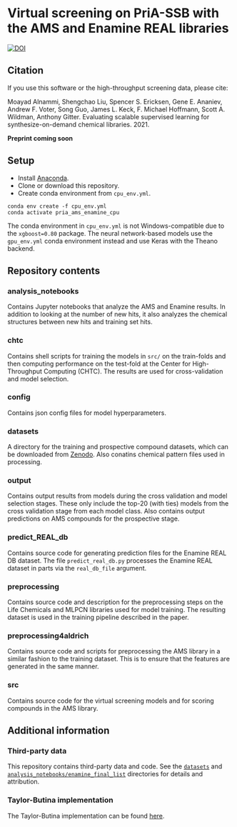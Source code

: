 # Virtual screening on PriA-SSB with the AMS and Enamine REAL libraries

[![DOI](https://zenodo.org/badge/DOI/10.5281/zenodo.5348290.svg)](https://doi.org/10.5281/zenodo.5348290)

## Citation

If you use this software or the high-throughput screening data, please cite:

Moayad Alnammi, Shengchao Liu, Spencer S. Ericksen, Gene E. Ananiev, Andrew F. Voter, Song Guo, James L. Keck, F. Michael Hoffmann, Scott A. Wildman, Anthony Gitter.
Evaluating scalable supervised learning for synthesize-on-demand chemical libraries.
2021.

**Preprint coming soon**

## Setup

- Install [Anaconda](https://www.anaconda.com/download/).
- Clone or download this repository.
- Create conda environment from `cpu_env.yml`.
```
conda env create -f cpu_env.yml
conda activate pria_ams_enamine_cpu
```

The conda environment in `cpu_env.yml` is not Windows-compatible due to the `xgboost=0.80` package.
The neural network-based models use the `gpu_env.yml` conda environment instead and use Keras with the Theano backend.

## Repository contents

### analysis_notebooks

Contains Jupyter notebooks that analyze the AMS and Enamine results.
In addition to looking at the number of new hits, it also analyzes the chemical structures between new hits and training set hits.

### chtc

Contains shell scripts for training the models in `src/` on the train-folds and then computing performance on the test-fold at the Center for High-Throughput Computing (CHTC).
The results are used for cross-validation and model selection.

### config

Contains json config files for model hyperparameters.

### datasets

A directory for the training and prospective compound datasets, which can be downloaded from [Zenodo](https://doi.org/10.5281/zenodo.5348290).
Also conatins chemical pattern files used in processing.

### output

Contains output results from models during the cross validation and model selection stages. 
These only include the top-20 (with ties) models from the cross validation stage from each model class.
Also contains output predictions on AMS compounds for the prospective stage.

### predict_REAL_db

Contains source code for generating prediction files for the Enamine REAL DB dataset.
The file `predict_real_db.py` processes the Enamine REAL dataset in parts via the `real_db_file` argument.

### preprocessing

Contains source code and description for the preprocessing steps on the Life Chemicals and MLPCN libraries used for model training. 
The resulting dataset is used in the training pipeline described in the paper. 

### preprocessing4aldrich

Contains source code and scripts for preprocessing the AMS library in a similar fashion to the training dataset. 
This is to ensure that the features are generated in the same manner. 

### src

Contains source code for the virtual screening models and for scoring compounds in the AMS library.

## Additional information

### Third-party data
This repository contains third-party data and code.
See the [`datasets`](datasets#patterns) and [`analysis_notebooks/enamine_final_list`](analysis_notebooks/enamine_final_list) directories for details and attribution.

### Taylor-Butina implementation

The Taylor-Butina implementation can be found [here](https://github.com/gitter-lab/active-learning-drug-discovery/blob/master/active_learning_dd/utils/generate_bt_clustering.py).
